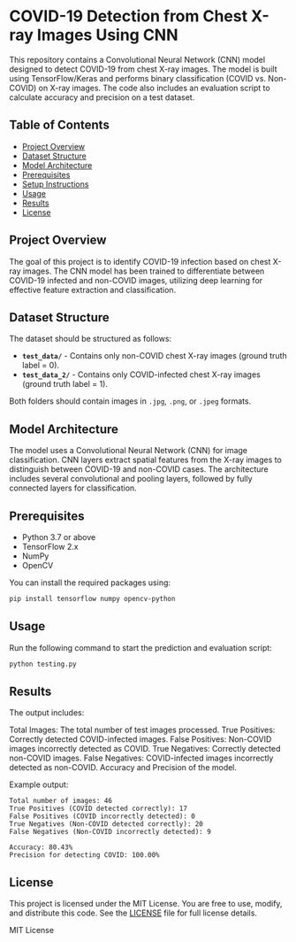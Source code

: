 # COVID-19 Detection from Chest X-ray Images Using CNN

This repository contains a Convolutional Neural Network (CNN) model designed to detect COVID-19 from chest X-ray images. The model is built using TensorFlow/Keras and performs binary classification (COVID vs. Non-COVID) on X-ray images. The code also includes an evaluation script to calculate accuracy and precision on a test dataset.

## Table of Contents
- [Project Overview](#project-overview)
- [Dataset Structure](#dataset-structure)
- [Model Architecture](#model-architecture)
- [Prerequisites](#prerequisites)
- [Setup Instructions](#setup-instructions)
- [Usage](#usage)
- [Results](#results)
- [License](#license)

## Project Overview
The goal of this project is to identify COVID-19 infection based on chest X-ray images. The CNN model has been trained to differentiate between COVID-19 infected and non-COVID images, utilizing deep learning for effective feature extraction and classification.

## Dataset Structure
The dataset should be structured as follows:
- **`test_data/`** - Contains only non-COVID chest X-ray images (ground truth label = 0).
- **`test_data_2/`** - Contains only COVID-infected chest X-ray images (ground truth label = 1).

Both folders should contain images in `.jpg`, `.png`, or `.jpeg` formats.

## Model Architecture
The model uses a Convolutional Neural Network (CNN) for image classification. CNN layers extract spatial features from the X-ray images to distinguish between COVID-19 and non-COVID cases. The architecture includes several convolutional and pooling layers, followed by fully connected layers for classification.

## Prerequisites
- Python 3.7 or above
- TensorFlow 2.x
- NumPy
- OpenCV

You can install the required packages using:

```bash
pip install tensorflow numpy opencv-python
```
## Usage

Run the following command to start the prediction and evaluation script:

```bash
python testing.py
```
## Results
The output includes:

Total Images: The total number of test images processed.
True Positives: Correctly detected COVID-infected images.
False Positives: Non-COVID images incorrectly detected as COVID.
True Negatives: Correctly detected non-COVID images.
False Negatives: COVID-infected images incorrectly detected as non-COVID.
Accuracy and Precision of the model.

Example output:
```plaintext
Total number of images: 46
True Positives (COVID detected correctly): 17
False Positives (COVID incorrectly detected): 0
True Negatives (Non-COVID detected correctly): 20
False Negatives (Non-COVID incorrectly detected): 9

Accuracy: 80.43%
Precision for detecting COVID: 100.00%
```
## License

This project is licensed under the MIT License. You are free to use, modify, and distribute this code. See the [LICENSE](LICENSE) file for full license details.

MIT License
